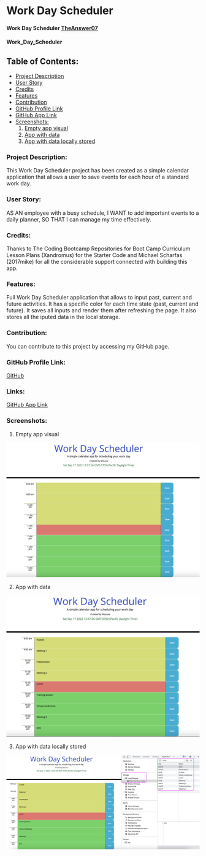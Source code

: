 # Work Day Scheduler


#### Work Day Scheduler  [TheAnswer07](https://github.com/TheAnswer07)

#### Work_Day_Scheduler

## Table of Contents:
* [Project Description](#project-description)
* [User Story](#username)
* [Credits](#credits)
* [Features](#features)
* [Contribution](#contribution)
* [GitHub Profile Link](#github-profile)
* [GitHub App Link](#links)
* [Screenshots:](#screenshots)
    1. [Empty app visual](#Empty-app-visual)
    2. [App with data](#App-with-data)
    3. [App with data locally stored](#App-with-data-locally-stored)



### Project Description:
This Work Day Scheduler project has been created as a simple calendar application that allows a user to save events for each hour of a standard work day. 

### User Story:

AS AN employee with a busy schedule, I WANT to add important events to a daily planner, SO THAT I can manage my time effectively.

### Credits:
Thanks to The Coding Bootcamp Repositories for Boot Camp Curriculum Lesson Plans (Xandromus) for the Starter Code 
and Michael Scharfas (2017mike) for all the considerable support connected with building this app.

### Features:
Full Work Day Scheduler application that allows to input past, current and future activities. 
It has a specific color for each time state (past, current and future).
It saves all inputs and render them after refreshing the page.
It also stores all the iputed data in the local storage.

### Contribution:
You can contribute to this project by accessing my GitHub page.

### GitHub Profile Link:
[GitHub](https://github.com/TheAnswer07)

### Links:
[GitHub App Link](https://theanswer07.github.io/Work_Day_Scheduler/)

### Screenshots:

1. Empty app visual

![Empty app visual](/Dev/screenshots/Empty%20app%20visual.png "Empty app visual")

2. App with data

![App with data](/Dev/screenshots/App%20with%20data.png "App with data")

3. App with data locally stored

![App with data locally stored](/Dev/screenshots/App%20with%20data%20locally%20stored.png "App with data locally stored")


